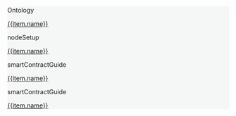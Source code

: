 <!DOCTYPE html>
<html>
  <head>
    <meta charset="utf-8">
    <meta name="viewport" content="width=device-width,initial-scale=1.0">
    <title>docs_homepage</title>
<link href="https://cdn.bootcss.com/twitter-bootstrap/4.2.1/css/bootstrap.min.css" rel="stylesheet">

  </head>
  <style scoped >
  h1, h2 {
    font-weight: normal;
  }
  ul {
    /* list-style-type: none; */
    padding: 0;
    text-align: left;
  }
  li {
    display: block;
    margin: 0;

  }
  ul a {
      font-size:22px;
  font-family:SourceSansPro-Regular;
  font-weight:400;
  color:rgba(110,111,112,1);
  position: relative;
  padding-left: 10px;
  }

  li a::before {
    content: '';
    width:4px;
    height:4px;
    border-radius: 50%;
    background:#000000;
    position: absolute;
      /* display: block; */
      left: 0;
      top: 15px;
  }

  .content-title {
    font-size:22px;
    font-family:SourceSansPro-Bold;
    font-weight:bold;
    color:rgba(0,0,0,1);
    padding-bottom: 10px;
    border-bottom: 1px solid #979797;
    text-align:left;
    margin-bottom:10px;
  }

  .content-container {
    margin:40px 120px;
    padding:40px 30px;
    background:rgba(245,247,247,1);
  }

  .content-container .content-row:first-child {
    margin-bottom: 40px;
  }

  @media screen and (max-width:576px) {
     .content-container {
        margin:40px 20px;
    }
  }

  </style>
  <body>
    <div >
    <!-- 第一块 -->
      <div class="content-container" style="background:rgba(245,247,247,1);">
        <!-- 第一块 第一行 -->
          <div class="row content-row">
            <div class="col-sm-4 col-xs-12">
                <p class="content-title">Ontology</p>
                  <div>
                      <div>
                          <a href="">{{item.name}}</a>
                      </div>
                  </div>
            </div>
            <div class="col-sm-4 col-xs-12">
                <p class="content-title">nodeSetup</p>
                  <div>
                      <div>
                          <a href="">{{item.name}}</a>
                      </div>
                  </div>
            </div>
            <div class="col-sm-4 col-xs-12">
                <p class="content-title">smartContractGuide</p>
                  <div>
                      <div>
                          <a href="">{{item.name}}</a>
                      </div>
                  </div>
            </div>
            <div class="col-sm-4 col-xs-12">
                <p class="content-title">smartContractGuide</p>
                  <div>
                      <div>
                          <a href="">{{item.name}}</a>
                      </div>
                  </div>
            </div>
          </div>
      </div>
    </div>
  </body>
</html>
